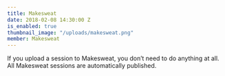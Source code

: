 ```yaml
---
title: Makesweat
date: 2018-02-08 14:30:00 Z
is_enabled: true
thumbnail_image: "/uploads/makesweat.png"
member: Makesweat
---
```


If you upload a session to Makesweat, you don’t need to do anything at all. All Makesweat sessions are automatically published.
